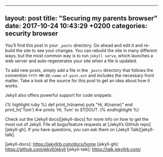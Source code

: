    ---
   layout: post
   title:  "Securing my parents browser"
   date:   2017-10-24 10:43:29 +0200
   categories: security browser
   ---
You’ll find this post in your `_posts` directory. Go ahead and edit it and
re-build the site to see your changes. You can rebuild the site in many
different ways, but the most common way is to run `jekyll serve`, which
launches a web server and auto-regenerates your site when a file is
updated.

To add new posts, simply add a file in the `_posts` directory that follows
the convention `YYYY-MM-DD-name-of-post.ext` and includes the necessary
front matter. Take a look at the source for this post to get an idea about
how it works.

Jekyll also offers powerful support for code snippets:

{% highlight ruby %} def print_hi(name) puts "Hi, #{name}" end
print_hi('Tom') #=> prints 'Hi, Tom' to STDOUT.  {% endhighlight %}

Check out the [Jekyll docs][jekyll-docs] for more info on how to get the
most out of Jekyll. File all bugs/feature requests at [Jekyll’s GitHub
repo][jekyll-gh]. If you have questions, you can ask them on [Jekyll
Talk][jekyll-talk].

[jekyll-docs]: https://jekyllrb.com/docs/home [jekyll-gh]:
https://github.com/jekyll/jekyll [jekyll-talk]: https://talk.jekyllrb.com/
